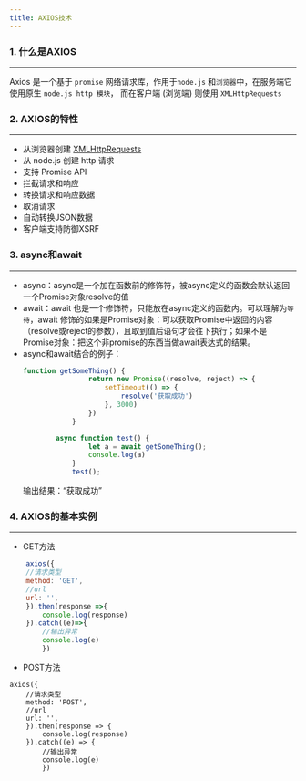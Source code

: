 ```yaml
---
title: AXIOS技术  
---
```

### 1. 什么是AXIOS  
---
Axios 是一个基于 `promise` 网络请求库，作用于`node.js` 和`浏览器`中，在服务端它使用原生 `node.js http 模块`， 而在客户端 (浏览端) 则使用 `XMLHttpRequests`  

### 2. AXIOS的特性  
---
- 从浏览器创建 <a href="https://developer.mozilla.org/en-US/docs/Web/API/XMLHttpRequest">XMLHttpRequests</a>
- 从 node.js 创建 http 请求
- 支持 Promise API
- 拦截请求和响应
- 转换请求和响应数据
- 取消请求
- 自动转换JSON数据
- 客户端支持防御XSRF  

### 3. async和await  
---
- async：async是一个加在函数前的修饰符，被async定义的函数会默认返回一个Promise对象resolve的值  
- await：await 也是一个修饰符，只能放在async定义的函数内。可以理解为`等待`，await 修饰的如果是Promise对象：可以获取Promise中返回的内容（resolve或reject的参数），且取到值后语句才会往下执行；如果不是Promise对象：把这个非promise的东西当做await表达式的结果。  
- async和await结合的例子：
    ```  js
    function getSomeThing() {
                    return new Promise((resolve, reject) => {
                        setTimeout(() => {
                            resolve('获取成功')
                        }, 3000)
                    })
                }
    
            async function test() {
                    let a = await getSomeThing();
                    console.log(a)
                }
                test();  
    ```
    输出结果：“获取成功”  

### 4. AXIOS的基本实例  
---
- GET方法  
```  js
    axios({
    //请求类型
    method: 'GET',
    //url
    url: '',
    }).then(response =>{
        console.log(response)
    }).catch((e)=>{
        //输出异常
        console.log(e)
        })  
```
- POST方法  
```  
axios({
    //请求类型
    method: 'POST',
    //url
    url: '',
    }).then(response => {
        console.log(response)
    }).catch((e) => {
        //输出异常
        console.log(e)
        })
```